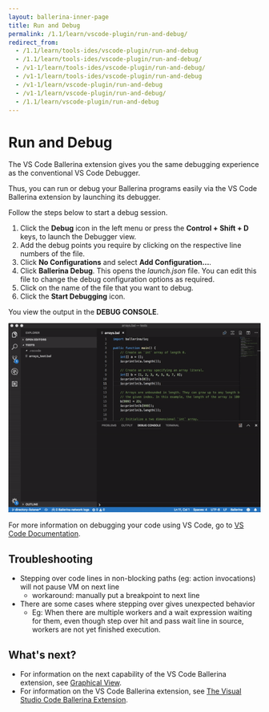 ```yaml
---
layout: ballerina-inner-page
title: Run and Debug
permalink: /1.1/learn/vscode-plugin/run-and-debug/
redirect_from:
  - /1.1/learn/tools-ides/vscode-plugin/run-and-debug
  - /1.1/learn/tools-ides/vscode-plugin/run-and-debug/
  - /v1-1/learn/tools-ides/vscode-plugin/run-and-debug/
  - /v1-1/learn/tools-ides/vscode-plugin/run-and-debug
  - /v1-1/learn/vscode-plugin/run-and-debug
  - /v1-1/learn/vscode-plugin/run-and-debug/
  - /1.1/learn/vscode-plugin/run-and-debug
---
```


# Run and Debug

The VS Code Ballerina extension gives you the  same debugging experience as the conventional VS Code Debugger.

Thus, you can run or debug your Ballerina programs easily via the VS Code Ballerina extension by launching its debugger. 

Follow the steps below to start a 
debug session. 

1. Click the **Debug** icon in the left menu or press the **Control + Shift + D** keys, to launch the Debugger view.
2. Add the debug points you require by clicking on the respective line numbers of the file.
3. Click **No Configurations** and select **Add Configuration...**. 
4. Click **Ballerina Debug**. This opens the *launch.json* file. You can edit this file to change the debug configuration options as required.
5. Click on the name of the file that you want to debug.
6. Click the **Start Debugging** icon.

You view the output in the **DEBUG CONSOLE**.

![Run and debug](/1.1/learn/images/run-and-debug.gif)

For more information on debugging your code using VS Code, go to [VS Code Documentation](https://code.visualstudio.com/docs/editor/debugging).

## Troubleshooting
- Stepping over code lines in non-blocking paths (eg: action invocations) will not pause VM on next line
    - workaround: manually put a breakpoint to next line
- There are some cases where stepping over gives unexpected behavior
    - Eg: When there are multiple workers and a wait expression waiting for them, even though step over hit and pass wait line in source, workers are not yet finished execution.

## What's next?

 - For information on the next capability of the VS Code Ballerina extension, see [Graphical View](/1.1/learn/vscode-plugin/graphical-editor).
 - For information on the VS Code Ballerina extension, see [The Visual Studio Code Ballerina Extension](/1.1/learn/vscode-plugin).
